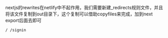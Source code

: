 nextjs的rewrites在netlify中不起作用，我们需要新建_redirects规则文件，并且将该文件复制到out目录下，这个复制可以借助copyfiles来完成，加到next export后面去即可

```shell
/ /signin
```

